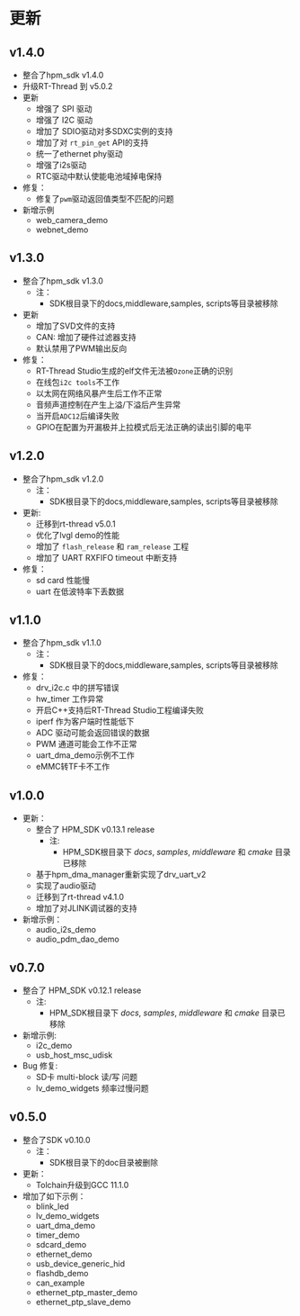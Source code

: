 # 更新

## v1.4.0

- 整合了hpm_sdk v1.4.0
- 升级RT-Thread 到 v5.0.2
- 更新
    - 增强了 SPI 驱动
    - 增强了 I2C 驱动
    - 增加了 SDIO驱动对多SDXC实例的支持
    - 增加了对 `rt_pin_get` API的支持
    - 统一了ethernet phy驱动
    - 增强了i2s驱动
    - RTC驱动中默认使能电池域掉电保持
- 修复：
    - 修复了`pwm`驱动返回值类型不匹配的问题
- 新增示例
    - web_camera_demo
    - webnet_demo

## v1.3.0

- 整合了hpm_sdk v1.3.0
    - 注：
        - SDK根目录下的docs,middleware,samples, scripts等目录被移除
- 更新
    - 增加了SVD文件的支持
    - CAN: 增加了硬件过滤器支持
    - 默认禁用了PWM输出反向
- 修复：
    - RT-Thread Studio生成的elf文件无法被`Ozone`正确的识别
    - 在线包`i2c tools`不工作
    - 以太网在网络风暴产生后工作不正常
    - 音频声道控制在产生上溢/下溢后产生异常
    - 当开启`ADC12`后编译失败
    - GPIO在配置为开漏极并上拉模式后无法正确的读出引脚的电平

## v1.2.0

- 整合了hpm_sdk v1.2.0
    - 注：
        - SDK根目录下的docs,middleware,samples, scripts等目录被移除
- 更新:
    - 迁移到rt-thread v5.0.1
    - 优化了lvgl demo的性能
    - 增加了 `flash_release` 和 `ram_release` 工程
    - 增加了 UART RXFIFO timeout 中断支持
- 修复：
    - sd card 性能慢
    - uart 在低波特率下丢数据

## v1.1.0

- 整合了hpm_sdk v1.1.0
    - 注：
        - SDK根目录下的docs,middleware,samples, scripts等目录被移除
- 修复：
    - drv_i2c.c 中的拼写错误
    - hw_timer 工作异常
    - 开启C++支持后RT-Thread Studio工程编译失败
    - iperf 作为客户端时性能低下
    - ADC 驱动可能会返回错误的数据
    - PWM 通道可能会工作不正常
    - uart_dma_demo示例不工作
    - eMMC转TF卡不工作

## v1.0.0

- 更新：
    - 整合了 HPM_SDK v0.13.1 release
        - 注:
            - HPM_SDK根目录下 *docs*, *samples*, *middleware* 和 *cmake* 目录已移除
    - 基于hpm_dma_manager重新实现了drv_uart_v2
    - 实现了audio驱动
    - 迁移到了rt-thread v4.1.0
    - 增加了对JLINK调试器的支持
- 新增示例：
    - audio_i2s_demo
    - audio_pdm_dao_demo

## v0.7.0

- 整合了 HPM_SDK v0.12.1 release
    - 注:
        - HPM_SDK根目录下 *docs*, *samples*, *middleware* 和 *cmake* 目录已移除
- 新增示例:
    - i2c_demo
    - usb_host_msc_udisk
- Bug 修复:
    - SD卡 multi-block 读/写 问题
    - lv_demo_widgets 频率过慢问题

## v0.5.0

- 整合了SDK v0.10.0
    - 注：
        - SDK根目录下的doc目录被删除
- 更新：
    - Tolchain升级到GCC 11.1.0
- 增加了如下示例：
    - blink_led
    - lv_demo_widgets
    - uart_dma_demo
    - timer_demo
    - sdcard_demo
    - ethernet_demo
    - usb_device_generic_hid
    - flashdb_demo
    - can_example
    - ethernet_ptp_master_demo
    - ethernet_ptp_slave_demo
